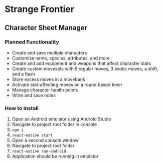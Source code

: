 # Strange Frontier
## Character Sheet Manager

### Planned Functionality
* Create and save multiple characters
* Customize name, species, attributes, and more
* Create and add equipment and weapons that affect character stats
* Create custom movesets with 5 regular moves, 3 exotic moves, a shift, and a flash
* Store excess moves in a movebank
* Activate stat-affecting moves on a round based timer
* Manage character health points
* Write and save notes

### How to install
1. Open an Android emulator using Android Studio
2. Navigate to project root folder in console
3. `npm i`
4. `react-native start`
5. Open a second console window
6. Navigate to project root folder
7. `react-native run-android`
8. Application should be running in emulator
